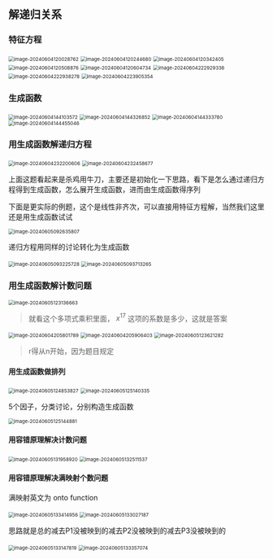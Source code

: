 ## 解递归关系

### 特征方程

<img src="https://raw.githubusercontent.com/RimLutienpeist/image-hosting/main/image-20240604120028762.png" alt="image-20240604120028762" style="zoom:67%;" />

<img src="https://raw.githubusercontent.com/RimLutienpeist/image-hosting/main/image-20240604120244680.png" alt="image-20240604120244680" style="zoom:67%;" />

<img src="https://raw.githubusercontent.com/RimLutienpeist/image-hosting/main/image-20240604120342405.png" alt="image-20240604120342405" style="zoom:67%;" />

<img src="https://raw.githubusercontent.com/RimLutienpeist/image-hosting/main/image-20240604120508876.png" alt="image-20240604120508876" style="zoom:67%;" />

<img src="https://raw.githubusercontent.com/RimLutienpeist/image-hosting/main/image-20240604120604734.png" alt="image-20240604120604734" style="zoom: 67%;" />

<img src="https://raw.githubusercontent.com/RimLutienpeist/image-hosting/main/image-20240604222929336.png" alt="image-20240604222929336" style="zoom:67%;" />

<img src="https://raw.githubusercontent.com/RimLutienpeist/image-hosting/main/image-20240604222938278.png" alt="image-20240604222938278" style="zoom:67%;" />

<img src="https://raw.githubusercontent.com/RimLutienpeist/image-hosting/main/image-20240604223905354.png" alt="image-20240604223905354" style="zoom:67%;" />

### 生成函数

<img src="https://raw.githubusercontent.com/RimLutienpeist/image-hosting/main/image-20240604144103572.png" alt="image-20240604144103572" style="zoom:67%;" />

<img src="https://raw.githubusercontent.com/RimLutienpeist/image-hosting/main/image-20240604144326852.png" alt="image-20240604144326852" style="zoom:67%;" />

<img src="https://raw.githubusercontent.com/RimLutienpeist/image-hosting/main/image-20240604144333780.png" alt="image-20240604144333780" style="zoom: 67%;" />

<img src="https://raw.githubusercontent.com/RimLutienpeist/image-hosting/main/image-20240604144455046.png" alt="image-20240604144455046" style="zoom:67%;" />

### 用生成函数解递归方程

<img src="https://raw.githubusercontent.com/RimLutienpeist/image-hosting/main/image-20240604232200606.png" alt="image-20240604232200606" style="zoom:67%;" />

<img src="C:\Users\89620\AppData\Roaming\Typora\typora-user-images\image-20240604232458677.png" alt="image-20240604232458677" style="zoom:67%;" />

上面这题看起来是杀鸡用牛刀，主要还是初始化一下思路，看下是怎么通过递归方程得到生成函数，怎么展开生成函数，进而由生成函数得序列

下面是更实际的例题，这个是线性非齐次，可以直接用特征方程解，当然我们这里还是用生成函数试试

<img src="https://raw.githubusercontent.com/RimLutienpeist/image-hosting/main/image-20240605092635807.png" alt="image-20240605092635807" style="zoom:67%;" />

递归方程用同样的讨论转化为生成函数

<img src="https://raw.githubusercontent.com/RimLutienpeist/image-hosting/main/image-20240605093225728.png" alt="image-20240605093225728" style="zoom:67%;" />

<img src="https://raw.githubusercontent.com/RimLutienpeist/image-hosting/main/image-20240605093713265.png" alt="image-20240605093713265" style="zoom:67%;" />

### 用生成函数解计数问题

<img src="https://raw.githubusercontent.com/RimLutienpeist/image-hosting/main/image-20240605123136663.png" alt="image-20240605123136663" style="zoom:67%;" />

> 就看这个多项式乘积里面， $x^{17}$ 这项的系数是多少，这就是答案

<img src="https://raw.githubusercontent.com/RimLutienpeist/image-hosting/main/image-20240604205801789.png" alt="image-20240604205801789" style="zoom:67%;" />

<img src="C:\Users\89620\AppData\Roaming\Typora\typora-user-images\image-20240604205906403.png" alt="image-20240604205906403" style="zoom:67%;" />

<img src="https://raw.githubusercontent.com/RimLutienpeist/image-hosting/main/image-20240605123621282.png" alt="image-20240605123621282" style="zoom:67%;" />

> r得从n开始，因为题目规定

#### 用生成函数做排列

<img src="https://raw.githubusercontent.com/RimLutienpeist/image-hosting/main/image-20240605124853827.png" alt="image-20240605124853827" style="zoom:67%;" />

<img src="https://raw.githubusercontent.com/RimLutienpeist/image-hosting/main/image-20240605125140335.png" alt="image-20240605125140335" style="zoom:67%;" />

5个因子，分类讨论，分别构造生成函数

<img src="C:\Users\89620\AppData\Roaming\Typora\typora-user-images\image-20240605125144881.png" alt="image-20240605125144881" style="zoom:67%;" />

#### 用容错原理解决计数问题

<img src="https://raw.githubusercontent.com/RimLutienpeist/image-hosting/main/image-20240605131958920.png" alt="image-20240605131958920" style="zoom:67%;" />

<img src="https://raw.githubusercontent.com/RimLutienpeist/image-hosting/main/image-20240605132511537.png" alt="image-20240605132511537" style="zoom:67%;" />

#### 用容错原理解决满映射个数问题

满映射英文为 onto function

<img src="https://raw.githubusercontent.com/RimLutienpeist/image-hosting/main/image-20240605133414956.png" alt="image-20240605133414956" style="zoom:67%;" />

<img src="https://raw.githubusercontent.com/RimLutienpeist/image-hosting/main/image-20240605133027187.png" alt="image-20240605133027187" style="zoom:67%;" />

思路就是总的减去P1没被映到的减去P2没被映到的减去P3没被映到的

<img src="https://raw.githubusercontent.com/RimLutienpeist/image-hosting/main/image-20240605133147819.png" alt="image-20240605133147819" style="zoom:67%;" />

<img src="C:\Users\89620\AppData\Roaming\Typora\typora-user-images\image-20240605133357074.png" alt="image-20240605133357074" style="zoom:67%;" />
